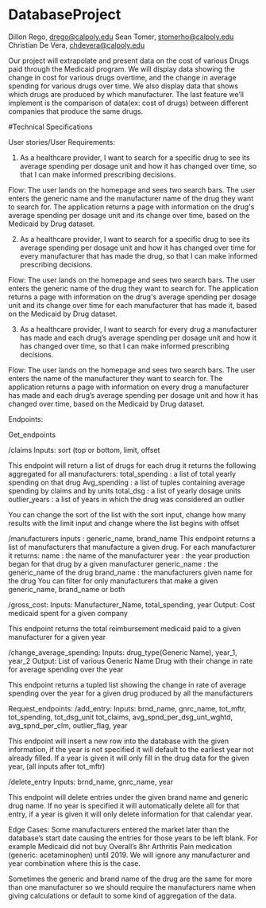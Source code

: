 # DatabaseProject
Dillon Rego, drego@calpoly.edu
Sean Tomer, stomerho@calpoly.edu
Christian De Vera, chdevera@calpoly.edu

Our project will extrapolate and present data on the cost of various Drugs paid through the Medicaid program. We will display data showing the change in cost for various drugs overtime, and the change in average spending for various drugs over time. We also display data that shows which drugs are produced by which manufacturer. The last feature we’ll implement is the comparison of data(ex: cost of drugs) between different companies that produce the same drugs.


#Technical Specifications

User stories/User Requirements:
1. As a healthcare provider, I want to search for a specific drug to see its average spending per dosage unit and how it has changed over time, so that I can make informed prescribing decisions.

Flow:
The user lands on the homepage and sees two search bars.
The user enters the generic name and the manufacturer name of the drug they want to search for.
The application returns a page with information on the drug's average spending per dosage unit and its change over time, based on the Medicaid by Drug dataset.


2. As a healthcare provider, I want to search for a specific drug to see its average spending per dosage unit and how it has changed over time for every manufacturer that has made the drug, so that I can make informed prescribing decisions.


Flow:
The user lands on the homepage and sees two search bars.
The user enters the generic name of the drug they want to search for.
The application returns a page with information on the drug's average spending per dosage unit and its change over time for each manufacturer that has made it, based on the Medicaid by Drug dataset.


3. As a healthcare provider, I want to search for every drug a manufacturer has made and each drug’s average spending per dosage unit and how it has changed over time, so that I can make informed prescribing decisions.

Flow:
The user lands on the homepage and sees two search bars.
The user enters the name of the manufacturer they want to search for.
The application returns a page with information on every drug a manufacturer has made and each drug’s average spending per dosage unit and how it has changed over time, based on the Medicaid by Drug dataset.


Endpoints:

Get_endpoints

/claims
Inputs: sort (top or bottom, limit, offset

This endpoint will return a list of drugs for each drug it returns the following aggregated for all manufacturers:
total_spending : a list of total yearly spending on that drug
Avg_spending : a list of tuples containing average spending by claims and by units
total_dsg : a list of yearly dosage units
outlier_years : a list of years in which the drug was considered an outlier

You can change the sort of the list with the sort input, change how many results with the limit input and change where the list begins with offset

/manufacturers
inputs : generic_name, brand_name
This endpoint returns a list of manufacturers that manufacture a given drug. For each manufacturer it returns:
name : the name of the manufacturer
year : the year production began for that drug by a given manufacturer
generic_name : the generic_name of the drug
brand_name : the manufacturers given name for the drug
You can filter for only manufacturers that make a given generic_name, brand_name or both

/gross_cost:
Inputs: Manufacturer_Name, total_spending, year
Output: Cost medicaid spent for a given company

This endpoint returns the total reimbursement medicaid paid to a given manufacturer for a given year 

/change_average_spending:
Inputs: drug_type(Generic Name), year_1, year_2
Output: List of various Generic Name Drug with their change in rate for average spending over the year

This endpoint returns a tupled list showing the change in rate of average spending over the year for a given drug produced by all the manufacturers

Request_endpoints:
/add_entry:
Inputs: brnd_name, gnrc_name, tot_mftr, tot_spending, tot_dsg_unit tot_claims, avg_spnd_per_dsg_unt_wghtd, avg_spnd_per_clm, outlier_flag, year

This endpoint will insert a new row into the database with the given information, if the year is not specified it will default to the earliest year not already filled. If a year is given it will only fill in the drug data for the given year, (all inputs after tot_mftr) 

/delete_entry
Inputs: brnd_name, gnrc_name, year

This endpoint will delete entries under the given brand name and generic drug name. If no year is specified it will automatically delete all for that entry, if a year is given it will only delete information for that calendar year.

Edge Cases:
 Some manufacturers entered the market later than the database’s start date causing the entries for those years to be left blank. For example Medicaid did not buy Overall’s 8hr Arthritis Pain medication (generic: acetaminophen) until 2019. We will ignore any manufacturer and year combination where this is the case.

Sometimes the generic and brand name of the drug are the same for more than one manufacturer so we should require the manufacturers name when giving calculations or default to some kind of aggregation of the data.
